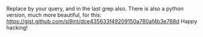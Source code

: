 Replace <YOUR DOMAIN> by your query, and in the last grep also.
There is also a python version, much more beautiful, for this: https://gist.github.com/si9int/dce435633f49209150a780af4b3e768d
Happy hacking!
